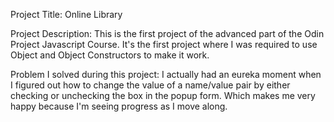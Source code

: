 Project Title: Online Library 

Project Description: This is the first project of the advanced part of the Odin Project Javascript Course. It's the first project where I was required to use Object and Object Constructors to make it work. 

Problem I solved during this project: I actually had an eureka moment when I figured out how to change the value of a name/value pair by either checking or unchecking the box in the popup form. Which makes me very happy because I'm seeing progress as I move along.